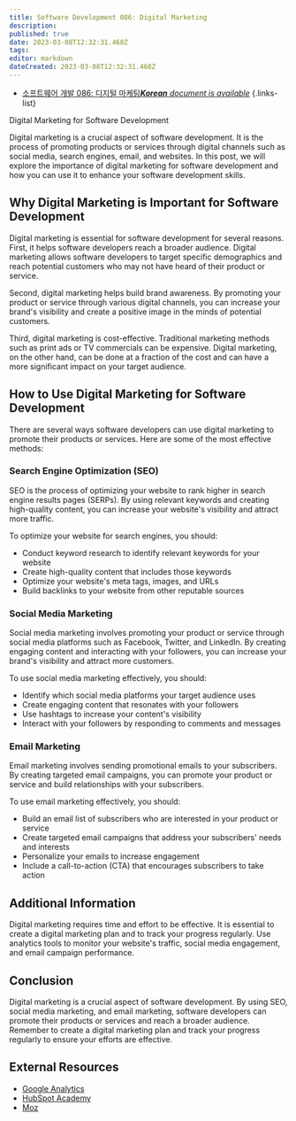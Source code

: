 ```yaml
---
title: Software Development 086: Digital Marketing
description: 
published: true
date: 2023-03-08T12:32:31.468Z
tags: 
editor: markdown
dateCreated: 2023-03-08T12:32:31.468Z
---
```


- [소프트웨어 개발 086: 디지털 마케팅***Korean** document is available*](/ko/Knowledge-base/Software-Development/Learning/software-development-086-digital-marketing)
{.links-list}



Digital Marketing for Software Development

Digital marketing is a crucial aspect of software development. It is the process of promoting products or services through digital channels such as social media, search engines, email, and websites. In this post, we will explore the importance of digital marketing for software development and how you can use it to enhance your software development skills.

## Why Digital Marketing is Important for Software Development

Digital marketing is essential for software development for several reasons. First, it helps software developers reach a broader audience. Digital marketing allows software developers to target specific demographics and reach potential customers who may not have heard of their product or service.

Second, digital marketing helps build brand awareness. By promoting your product or service through various digital channels, you can increase your brand's visibility and create a positive image in the minds of potential customers.

Third, digital marketing is cost-effective. Traditional marketing methods such as print ads or TV commercials can be expensive. Digital marketing, on the other hand, can be done at a fraction of the cost and can have a more significant impact on your target audience.

## How to Use Digital Marketing for Software Development

There are several ways software developers can use digital marketing to promote their products or services. Here are some of the most effective methods:

### Search Engine Optimization (SEO)

SEO is the process of optimizing your website to rank higher in search engine results pages (SERPs). By using relevant keywords and creating high-quality content, you can increase your website's visibility and attract more traffic.

To optimize your website for search engines, you should:

- Conduct keyword research to identify relevant keywords for your website
- Create high-quality content that includes those keywords
- Optimize your website's meta tags, images, and URLs
- Build backlinks to your website from other reputable sources

### Social Media Marketing

Social media marketing involves promoting your product or service through social media platforms such as Facebook, Twitter, and LinkedIn. By creating engaging content and interacting with your followers, you can increase your brand's visibility and attract more customers.

To use social media marketing effectively, you should:

- Identify which social media platforms your target audience uses
- Create engaging content that resonates with your followers
- Use hashtags to increase your content's visibility
- Interact with your followers by responding to comments and messages

### Email Marketing

Email marketing involves sending promotional emails to your subscribers. By creating targeted email campaigns, you can promote your product or service and build relationships with your subscribers.

To use email marketing effectively, you should:

- Build an email list of subscribers who are interested in your product or service
- Create targeted email campaigns that address your subscribers' needs and interests
- Personalize your emails to increase engagement
- Include a call-to-action (CTA) that encourages subscribers to take action

## Additional Information

Digital marketing requires time and effort to be effective. It is essential to create a digital marketing plan and to track your progress regularly. Use analytics tools to monitor your website's traffic, social media engagement, and email campaign performance.

## Conclusion

Digital marketing is a crucial aspect of software development. By using SEO, social media marketing, and email marketing, software developers can promote their products or services and reach a broader audience. Remember to create a digital marketing plan and track your progress regularly to ensure your efforts are effective.

## External Resources

- [Google Analytics](https://analytics.google.com/analytics/web/)
- [HubSpot Academy](https://academy.hubspot.com/)
- [Moz](https://moz.com/learn/seo)